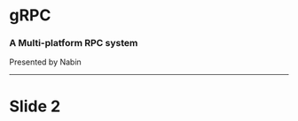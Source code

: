 # gRPC
### A Multi-platform RPC system
Presented by Nabin
<!-- <img src="https://www.datacenterknowledge.com/sites/datacenterknowledge.com/files/wp-content/uploads/2012/05/racks-at-night-900-2.jpg"> -->
---
# Slide 2
